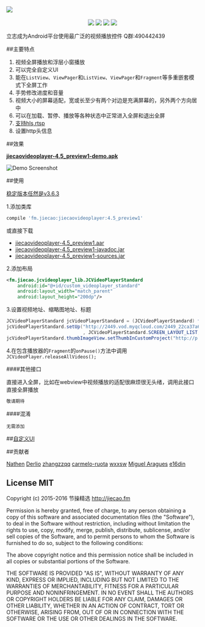<a href="https://github.com/lipangit/JieCaoVideoPlayer" target="_blank"><img src="https://raw.githubusercontent.com/lipangit/JieCaoVideoPlayer/develop/screenshots/logo2x.png" style="max-width:100%;"></a>
--
<p align="center">
<a href="http://developer.android.com/index.html"><img src="https://img.shields.io/badge/platform-android-green.svg"></a>
<a href="http://search.maven.org/#artifactdetails%7Cfm.jiecao%7Cjiecaovideoplayer%7C3.6.3%7Caar"><img src="https://img.shields.io/badge/Maven%20Central-4.5_preview1-green.svg"></a>
<a href="http://choosealicense.com/licenses/mit/"><img src="https://img.shields.io/badge/license-MIT-green.svg"></a>
<a href="https://android-arsenal.com/details/1/3269"><img src="https://img.shields.io/badge/Android%20Arsenal-jiecaovideoplayer-green.svg?style=true"></a>
</p>

立志成为Android平台使用最广泛的视频播放控件  Q群:490442439

##主要特点
1. 视频全屏播放和浮层小窗播放
2. 可以完全自定义UI
3. 能在`ListView`、`ViewPager`和`ListView`、`ViewPager`和`Fragment`等多重嵌套模式下全屏工作
4. 手势修改进度和音量
5. 视频大小的屏幕适配，宽或长至少有两个对边是充满屏幕的，另外两个方向居中
6. 可以在加载、暂停、播放等各种状态中正常进入全屏和退出全屏
7. [支持hls,rtsp](https://github.com/Bilibili/ijkplayer)
8. 设置http头信息

##效果

**[jiecaovideoplayer-4.5_preview1-demo.apk](https://raw.githubusercontent.com/lipangit/jiecaovideoplayer/develop/downloads/jiecaovideoplayer-4.5_preview1-demo.apk)**

![Demo Screenshot][1]

##使用

[稳定版本任然是v3.6.3](https://github.com/lipangit/JieCaoVideoPlayer/releases/tag/v3.6.3)

1.添加类库
```gradle
compile 'fm.jiecao:jiecaovideoplayer:4.5_preview1'
```

或直接下载

* [jiecaovideoplayer-4.5_preview1.aar](https://raw.githubusercontent.com/lipangit/jiecaovideoplayer/develop/downloads/jiecaovideoplayer-4.5_preview1.aar)
* [jiecaovideoplayer-4.5_preview1-javadoc.jar](https://raw.githubusercontent.com/lipangit/jiecaovideoplayer/develop/downloads/jiecaovideoplayer-4.5_preview1-javadoc.jar)
* [jiecaovideoplayer-4.5_preview1-sources.jar](https://raw.githubusercontent.com/lipangit/jiecaovideoplayer/develop/downloads/jiecaovideoplayer-4.5_preview1-sources.jar)

2.添加布局
```xml
<fm.jiecao.jcvideoplayer_lib.JCVideoPlayerStandard
    android:id="@+id/custom_videoplayer_standard"
    android:layout_width="match_parent"
    android:layout_height="200dp"/>
```

3.设置视频地址、缩略图地址、标题
```java
JCVideoPlayerStandard jcVideoPlayerStandard = (JCVideoPlayerStandard) findViewById(R.id.jc_video);
jcVideoPlayerStandard.setUp("http://2449.vod.myqcloud.com/2449_22ca37a6ea9011e5acaaf51d105342e3.f20.mp4"
                            , JCVideoPlayerStandard.SCREEN_LAYOUT_LIST, "嫂子闭眼睛");
jcVideoPlayerStandard.thumbImageView.setThumbInCustomProject("http://p.qpic.cn/videoyun/0/2449_43b6f696980311e59ed467f22794e792_1/640");
```

4.在包含播放器的`Fragment`的`onPause()`方法中调用`JCVideoPlayer.releaseAllVideos();`

####其他接口

直接进入全屏，比如在webview中视频播放的适配很麻烦很无头绪，调用此接口直接全屏播放
```java
敬请期待
```

####混淆
```
无需添加
```

##[自定义UI](./README_CUSTOM_UI-ZH.md)

##贡献者

[Nathen](https://github.com/lipangit) [Derlio](https://github.com/derlio) [zhangzzqq](https://github.com/zhangzzqq) [carmelo-ruota](https://github.com/carmelo-ruota) [wxxsw](https://github.com/wxxsw) [Miguel Aragues](https://github.com/Maragues) [e16din](https://github.com/e16din)

## License MIT

Copyright (c) 2015-2016 节操精选 http://jiecao.fm

Permission is hereby granted, free of charge, to any person obtaining a copy of this software and associated documentation files (the "Software"), to deal in the Software without restriction, including without limitation the rights to use, copy, modify, merge, publish, distribute, sublicense, and/or sell copies of the Software, and to permit persons to whom the Software is furnished to do so, subject to the following conditions:

The above copyright notice and this permission notice shall be included in all copies or substantial portions of the Software.

THE SOFTWARE IS PROVIDED "AS IS", WITHOUT WARRANTY OF ANY KIND, EXPRESS OR IMPLIED, INCLUDING BUT NOT LIMITED TO THE WARRANTIES OF MERCHANTABILITY, FITNESS FOR A PARTICULAR PURPOSE AND NONINFRINGEMENT. IN NO EVENT SHALL THE AUTHORS OR COPYRIGHT HOLDERS BE LIABLE FOR ANY CLAIM, DAMAGES OR OTHER LIABILITY, WHETHER IN AN ACTION OF CONTRACT, TORT OR OTHERWISE, ARISING FROM, OUT OF OR IN CONNECTION WITH THE SOFTWARE OR THE USE OR OTHER DEALINGS IN THE SOFTWARE.

[1]: ./screenshots/j7.jpg
